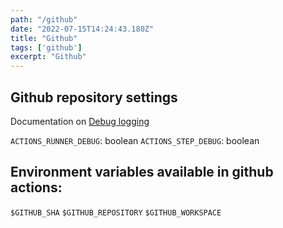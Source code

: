 ```yaml
---
path: "/github"
date: "2022-07-15T14:24:43.180Z"
title: "Github"
tags: ['github']
excerpt: "Github"
---
```


## Github repository settings

Documentation on [Debug logging](https://docs.github.com/en/actions/monitoring-and-troubleshooting-workflows/enabling-debug-logging)

```ACTIONS_RUNNER_DEBUG```: boolean
```ACTIONS_STEP_DEBUG```: boolean

## Environment variables available in github actions:

```$GITHUB_SHA```
```$GITHUB_REPOSITORY```
```$GITHUB_WORKSPACE```
